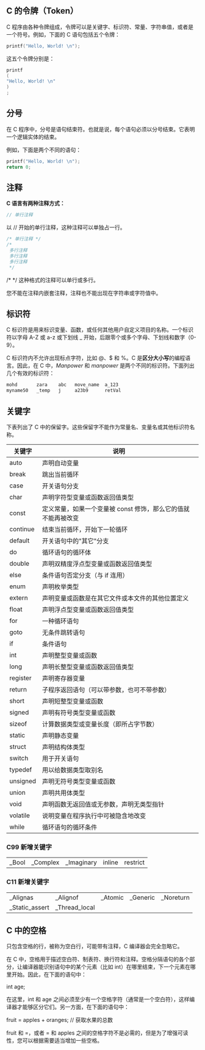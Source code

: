 ## C 的令牌（Token）
C 程序由各种令牌组成，令牌可以是关键字、标识符、常量、字符串值，或者是一个符号。例如，下面的 C 语句包括五个令牌：
```c
printf("Hello, World! \n");

```
这五个令牌分别是：
```c
printf
(
"Hello, World! \n"
)
;

```
## 分号 

在 C 程序中，分号是语句结束符。也就是说，每个语句必须以分号结束。它表明一个逻辑实体的结束。

例如，下面是两个不同的语句：
```c
printf("Hello, World! \n");
return 0;

```
## 注释

**C 语言有两种注释方式：**

```c
// 单行注释
```

以 // 开始的单行注释，这种注释可以单独占一行。 

```c
/* 单行注释 */
/* 
 多行注释
 多行注释
 多行注释
 */
```

/* */ 这种格式的注释可以单行或多行。

您不能在注释内嵌套注释，注释也不能出现在字符串或字符值中。

## 标识符

C 标识符是用来标识变量、函数，或任何其他用户自定义项目的名称。一个标识符以字母 A-Z 或 a-z 或下划线 _ 开始，后跟零个或多个字母、下划线和数字（0-9）。

C 标识符内不允许出现标点字符，比如 @、$ 和 %。C 是**区分大小写**的编程语言。因此，在 C 中，_Manpower_ 和 _manpower_ 是两个不同的标识符。下面列出几个有效的标识符：
```c
mohd       zara    abc   move_name  a_123
myname50   _temp   j     a23b9      retVal

```
## 关键字

下表列出了 C 中的保留字。这些保留字不能作为常量名、变量名或其他标识符名称。

|关键字|说明|
|---|---|
|auto|声明自动变量|
|break|跳出当前循环|
|case|开关语句分支|
|char|声明字符型变量或函数返回值类型|
|const|定义常量，如果一个变量被 const 修饰，那么它的值就不能再被改变|
|continue|结束当前循环，开始下一轮循环|
|default|开关语句中的"其它"分支|
|do|循环语句的循环体|
|double|声明双精度浮点型变量或函数返回值类型|
|else|条件语句否定分支（与 if 连用）|
|enum|声明枚举类型|
|extern|声明变量或函数是在其它文件或本文件的其他位置定义|
|float|声明浮点型变量或函数返回值类型|
|for|一种循环语句|
|goto|无条件跳转语句|
|if|条件语句|
|int|声明整型变量或函数|
|long|声明长整型变量或函数返回值类型|
|register|声明寄存器变量|
|return|子程序返回语句（可以带参数，也可不带参数）|
|short|声明短整型变量或函数|
|signed|声明有符号类型变量或函数|
|sizeof|计算数据类型或变量长度（即所占字节数）|
|static|声明静态变量|
|struct|声明结构体类型|
|switch|用于开关语句|
|typedef|用以给数据类型取别名|
|unsigned|声明无符号类型变量或函数|
|union|声明共用体类型|
|void|声明函数无返回值或无参数，声明无类型指针|
|volatile|说明变量在程序执行中可被隐含地改变|
|while|循环语句的循环条件|### C99 新增关键字
### C99 新增关键字
|   |   |   |   |   |
|---|---|---|---|---|
|_Bool|_Complex|_Imaginary|inline|restrict|

### C11 新增关键字

|   |   |   |   |   |
|---|---|---|---|---|
|_Alignas|_Alignof|_Atomic|_Generic|_Noreturn|
|_Static_assert|_Thread_local||||

  

## C 中的空格

只包含空格的行，被称为空白行，可能带有注释，C 编译器会完全忽略它。

在 C 中，空格用于描述空白符、制表符、换行符和注释。空格分隔语句的各个部分，让编译器能识别语句中的某个元素（比如 int）在哪里结束，下一个元素在哪里开始。因此，在下面的语句中：

int age;

在这里，int 和 age 之间必须至少有一个空格字符（通常是一个空白符），这样编译器才能够区分它们。另一方面，在下面的语句中：

fruit = apples + oranges;   // 获取水果的总数

fruit 和 =，或者 = 和 apples 之间的空格字符不是必需的，但是为了增强可读性，您可以根据需要适当增加一些空格。